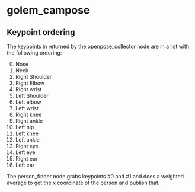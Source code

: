 # golem_campose

## Keypoint ordering

The keypoints in returned by the openpose_collector node are in a list with the following ordering:

0. Nose
1.  Neck
2.  Right Shoulder
3.  Right Elbow
4.  Right wrist
5.  Left Shoulder
6.  Left elbow
7.  Left wrist
8.  Right knee
10. Right ankle
11. Left hip
12. Left knee
13. Left ankle
14. Right eye
15. Left eye
16. Right ear
17. Left ear

The person_finder node grabs keypoints #0 and #1 and does a weighted average to get the x coordinate of the person and publish that.